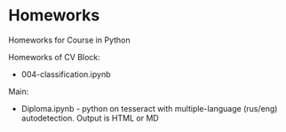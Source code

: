 # Homeworks
Homeworks for Course in Python


Homeworks of CV Block:
- 004-classification.ipynb

Main:
- Diploma.ipynb - python on tesseract with multiple-language (rus/eng) autodetection. Output is HTML or MD
